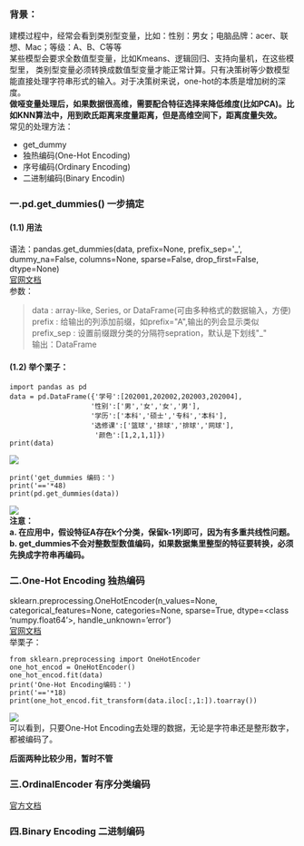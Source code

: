 ### 背景：  
建模过程中，经常会看到类别型变量，比如：性别：男女；电脑品牌：acer、联想、Mac；等级：A、B、C等等     
某些模型会要求全数值型变量，比如Kmeans、逻辑回归、支持向量机，在这些模型里，
类别型变量必须转换成数值型变量才能正常计算。只有决策树等少数模型能直接处理字符串形式的输入。对于决策树来说，one-hot的本质是增加树的深度。      
**做哑变量处理后，如果数据很高维，需要配合特征选择来降低维度(比如PCA)。比如KNN算法中，用到欧氏距离来度量距离，但是高维空间下，距离度量失效。**  
常见的处理方法：  
- get_dummy  
- 独热编码(One-Hot Encoding)
- 序号编码(Ordinary Encoding) 
- 二进制编码(Binary Encodin)

### 一.pd.get_dummies() 一步搞定
#### (1.1) 用法
语法：pandas.get_dummies(data, prefix=None, prefix_sep='_', dummy_na=False, columns=None, sparse=False, drop_first=False, dtype=None)   
[官网文档](http://pandas.pydata.org/pandas-docs/stable/reference/api/pandas.get_dummies.html)      
参数：    
> data : array-like, Series, or DataFrame(可由多种格式的数据输入，方便)  
> prefix : 给输出的列添加前缀，如prefix="A",输出的列会显示类似  
> prefix_sep : 设置前缀跟分类的分隔符sepration，默认是下划线"_"  
输出：DataFrame  
>
#### (1.2) 举个栗子：  
```
import pandas as pd
data = pd.DataFrame({'学号':[202001,202002,202003,202004],
                    '性别':['男','女','女','男'],
                    '学历':['本科','硕士','专科','本科'],
                    '选修课':['篮球','排球','排球','网球'],
                     '颜色':[1,2,1,1]})
print(data)
```
![](https://ftp.bmp.ovh/imgs/2020/12/472fe9eede5f30d2.png)  
```
print('get_dummies 编码：')
print('=='*48)
print(pd.get_dummies(data))
```
![](https://imgchr.com/i/rrPTje)  
**注意：**  
**a. 在应用中，假设特征A存在k个分类，保留k-1列即可，因为有多重共线性问题。**  
**b. get_dummies不会对整数型数值编码，如果数据集里整型的特征要转换，必须先换成字符串再编码。**  
>
### 二.One-Hot Encoding 独热编码
sklearn.preprocessing.OneHotEncoder(n_values=None, categorical_features=None, categories=None, sparse=True, dtype=<class ‘numpy.float64’>, handle_unknown=’error’)  
[官网文档](https://scikit-learn.org/stable/modules/generated/sklearn.preprocessing.OneHotEncoder.html)    
举栗子：  
```
from sklearn.preprocessing import OneHotEncoder
one_hot_encod = OneHotEncoder()
one_hot_encod.fit(data)
print('One-Hot Encoding编码：')
print('=='*18)
print(one_hot_encod.fit_transform(data.iloc[:,1:]).toarray())
```
![](https://imgchr.com/i/rri1ER)  
可以看到，只要One-Hot Encoding去处理的数据，无论是字符串还是整形数字，都被编码了。  

**后面两种比较少用，暂时不管**
### 三.OrdinalEncoder 有序分类编码
[官方文档](https://scikit-learn.org/stable/modules/generated/sklearn.preprocessing.OrdinalEncoder.html#sklearn.preprocessing.OrdinalEncoder)
>
### 四.Binary Encoding 二进制编码


